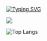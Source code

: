 
[![Typing SVG](https://readme-typing-svg.herokuapp.com?font=Fira+Code&weight=700&pause=1000&color=0E1BF7&background=68FFBF00&width=435&lines=%E6%8B%A5%E6%8A%B1WEB3;console.log(%22Hello+%2C+WEB3%22))](https://git.io/typing-svg)

<p>
  
![](https://github-readme-stats.vercel.app/api?username=chuguofei)

![Top Langs](https://github-readme-stats.vercel.app/api/top-langs/?username=chuguofei&layout=compact&theme=tokyonight)
  
</p>


<!--
**chuguofei/chuguofei** is a ✨ _special_ ✨ repository because its `README.md` (this file) appears on your GitHub profile.

Here are some ideas to get you started:

- 🔭 I’m currently working on ...
- 🌱 I’m currently learning ...
- 👯 I’m looking to collaborate on ...
- 🤔 I’m looking for help with ...
- 💬 Ask me about ...
- 📫 How to reach me: ...
- 😄 Pronouns: ...
- ⚡ Fun fact: ...
-->
